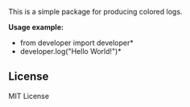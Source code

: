 This is a simple package for producing colored logs.

**Usage example:**

* from developer import developer*
* developer.log("Hello World!")*

## License

MIT License
